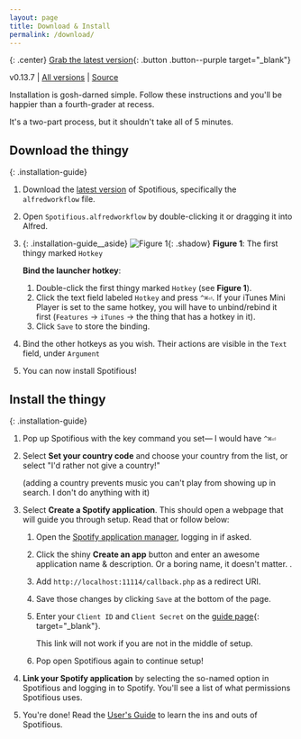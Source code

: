 ```yaml
---
layout: page
title: Download & Install
permalink: /download/
---
```


{: .center}
[Grab the latest version][latest]{: .button .button--purple target="_blank"}

<div class="download-information">
  v0.13.7 | <a href="https://github.com/citelao/Spotify-for-Alfred/releases">All versions</a> | 
  <a href="https://github.com/citelao/Spotify-for-Alfred">Source</a>
</div>

Installation is gosh-darned simple. Follow these instructions and you'll be
happier than a fourth-grader at recess.

It's a two-part process, but it shouldn't take all of 5 minutes.

## Download the thingy

{: .installation-guide}
1. Download the [latest version][latest] of Spotifious, specifically the `alfredworkflow` file.
2. Open `Spotifious.alfredworkflow` by double-clicking it or dragging it
	into Alfred.
3. 
	{: .installation-guide__aside}
	![Figure 1]({{site.baseurl}}/img/hotkey.png){: .shadow}
	**Figure 1**: The first thingy marked `Hotkey`
	
	**Bind the launcher hotkey**:

	1. Double-click the first thingy marked `Hotkey` (see **Figure 1**).
	2. Click the text field labeled `Hotkey` and press `^⌘⏎`. If your iTunes Mini Player is set to the same hotkey, you will have to unbind/rebind it first (`Features` &rarr; `iTunes` &rarr; the thing that has a hotkey in it).
	3. Click `Save` to store the binding.
4. Bind the other hotkeys as you wish. Their actions are visible in the `Text`
	field, under `Argument`
5. You can now install Spotifious!

[latest]: https://github.com/citelao/Spotify-for-Alfred/releases/latest "Always the latest version of Spotifious"

## Install the thingy

{: .installation-guide}
1. Pop up Spotifious with the key command you set— I would have `^⌘⏎`
2. Select **Set your country code** and choose your country from the list, or select "I'd rather not give a country!"

	(adding a country prevents music you can't play from showing up in search. I don't do anything with it)
3. Select **Create a Spotify application**. This should open a webpage that will guide you through setup. Read that or follow below:
	1. Open the [Spotify application manager](https://developer.spotify.com/my-applications/#!/applications), logging in if asked.
	2. Click the shiny **Create an app** button and enter an awesome application name & description. Or a boring name, it doesn't matter. .
	5. Add `http://localhost:11114/callback.php` as a redirect URI.
	6. Save those changes by clicking `Save` at the bottom of the page.
	7. Enter your `Client ID` and `Client Secret` on the [guide page](http://localhost:11114/include/setup/index.php#ajax){: target="_blank"}.

		This link will not work if you are not in the middle of setup.
	8. Pop open Spotifious again to continue setup!
4. **Link your Spotify application** by selecting the so-named option in Spotifious and logging in to Spotify. You'll see a list of what permissions Spotifious uses.
5. You're done! Read the [User's Guide]({{site.baseurl}}/usage) to learn the ins and outs of Spotifious.
